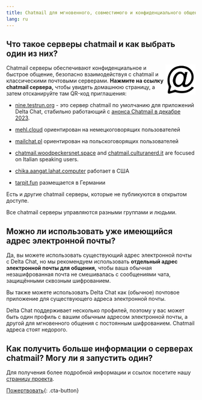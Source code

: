 ```yaml
---
title: Chatmail для мгновенного, совместимого и конфиденциального общения
lang: ru
---
```



## Что такое серверы chatmail и как выбрать один из них? 

<img alt="Chatmail logo" src="../assets/logos/chatmail.svg" width="80" style="float:right;" />

Chatmail серверы обеспечивают конфиденциальное и быстрое общение, 
безопасно взаимодействуя с chatmail и классическими почтовыми серверами. 
**Нажмите на ссылку chatmail сервера,** чтобы увидеть домашнюю страницу, а затем отсканируйте там QR-код приглашения: 

- [nine.testrun.org](https://nine.testrun.org) - это сервер chatmail по умолчанию
  для приложений Delta Chat, стабильно работающий с [анонса Chatmail в декабре 2023](https://delta.chat/en/2023-12-13-chatmail).

- [mehl.cloud](https://mehl.cloud) ориентирован на немецкоговорящих
  пользователей 

- [mailchat.pl](https://mailchat.pl) ориентирован на польскоговорящих пользователей

- [chatmail.woodpeckersnet.space](https://chatmail.woodpeckersnest.space/)
  and [chatmail.culturanerd.it](https://chatmail.culturanerd.it)
  are focused on Italian speaking users.

- [chika.aangat.lahat.computer](https://chika.aangat.lahat.computer/)
  работает в США

- [tarpit.fun](https://tarpit.fun) размещается в Германии


Есть и другие chatmail серверы, которые не публикуются в открытом доступе.

Все chatmail серверы управляются разными группами и людьми.


## Можно ли использовать уже имеющийся адрес электронной почты?

Да, вы можете использовать существующий адрес электронной почты с Delta Chat,
но мы рекомендуем использовать **отдельный адрес электронной почты для общения,**
чтобы ваша обычная незашифрованная почта не смешивалась 
с сообщениями чата, защищёнными сквозным шифрованием. 

Вы также можете использовать Delta Chat как (обычное) почтовое приложение для существующего адреса электронной почты. 

Delta Chat поддерживает несколько профилей, поэтому у вас может быть 
один профиль с вашим обычным адресом электронной почты,
а другой для мгновенного общения с постоянным шифрованием. 
Chatmail адреса стоят недорого. 

## Как получить больше информации о серверах chatmail? Могу ли я запустить один?

Для получения более подробной информации и ссылок посетите нашу [страницу проекта](https://chatmail.at).

[Пожертвовать](donate){: .cta-button}

